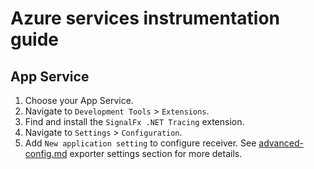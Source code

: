 # Azure services instrumentation guide

## App Service

1. Choose your App Service.
2. Navigate to `Development Tools` > `Extensions`.
3. Find and install the `SignalFx .NET Tracing` extension.
4. Navigate to `Settings` > `Configuration`.
5. Add `New application setting` to configure receiver. See [advanced-config.md](advanced-config.md#exporter-settings) exporter settings section for more details.

